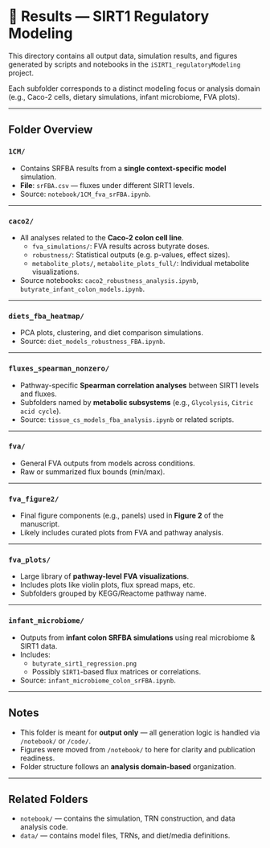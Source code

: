 # 📁 Results — SIRT1 Regulatory Modeling

This directory contains all output data, simulation results, and figures generated by scripts and notebooks in the `iSIRT1_regulatoryModeling` project.

Each subfolder corresponds to a distinct modeling focus or analysis domain (e.g., Caco-2 cells, dietary simulations, infant microbiome, FVA plots).

---

## Folder Overview

### `1CM/`
- Contains SRFBA results from a **single context-specific model** simulation.
- **File**: `srFBA.csv` — fluxes under different SIRT1 levels.
- Source: `notebook/1CM_fva_srFBA.ipynb`.

---

### `caco2/`
- All analyses related to the **Caco-2 colon cell line**.
  - `fva_simulations/`: FVA results across butyrate doses.
  - `robustness/`: Statistical outputs (e.g. p-values, effect sizes).
  - `metabolite_plots/`, `metabolite_plots_full/`: Individual metabolite visualizations.
- Source notebooks: `caco2_robustness_analysis.ipynb`, `butyrate_infant_colon_models.ipynb`.

---

### `diets_fba_heatmap/`
- PCA plots, clustering, and diet comparison simulations.
- Source: `diet_models_robustness_FBA.ipynb`.

---

### `fluxes_spearman_nonzero/`
- Pathway-specific **Spearman correlation analyses** between SIRT1 levels and fluxes.
- Subfolders named by **metabolic subsystems** (e.g., `Glycolysis`, `Citric acid cycle`).
- Source: `tissue_cs_models_fba_analysis.ipynb` or related scripts.

---

### `fva/`
- General FVA outputs from models across conditions.
- Raw or summarized flux bounds (min/max).

---

### `fva_figure2/`
- Final figure components (e.g., panels) used in **Figure 2** of the manuscript.
- Likely includes curated plots from FVA and pathway analysis.

---

### `fva_plots/`
- Large library of **pathway-level FVA visualizations**.
- Includes plots like violin plots, flux spread maps, etc.
- Subfolders grouped by KEGG/Reactome pathway name.

---

### `infant_microbiome/`
- Outputs from **infant colon SRFBA simulations** using real microbiome & SIRT1 data.
- Includes:
  - `butyrate_sirt1_regression.png`
  - Possibly `SIRT1`-based flux matrices or correlations.
- Source: `infant_microbiome_colon_srFBA.ipynb`.

---

## Notes
- This folder is meant for **output only** — all generation logic is handled via `/notebook/` or `/code/`.
- Figures were moved from `/notebook/` to here for clarity and publication readiness.
- Folder structure follows an **analysis domain-based** organization.

---

## Related Folders
- `notebook/` — contains the simulation, TRN construction, and data analysis code.
- `data/` — contains model files, TRNs, and diet/media definitions.